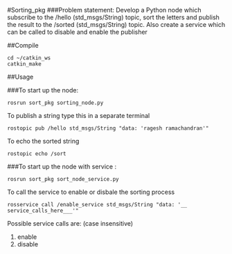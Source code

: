 #Sorting_pkg
###Problem statement:
Develop a Python node which subscribe to the /hello (std_msgs/String) topic, sort the letters and publish the result to the /sorted (std_msgs/String) topic. Also create a service which can be called to disable and enable the publisher

##Compile
```
cd ~/catkin_ws
catkin_make
```
##Usage

###To start up the node:

```
rosrun sort_pkg sorting_node.py
```

To publish a string  type this in a separate terminal

```
rostopic pub /hello std_msgs/String "data: 'ragesh ramachandran'"
```
To echo the sorted string
```
rostopic echo /sort
```
###To start up the node with service :

```
rosrun sort_pkg sort_node_service.py

```

To call the service to enable or disbale the sorting process

```
rosservice call /enable_service std_msgs/String "data: '__ service_calls_here___'"

```
Possible service calls are: (case insensitive)
1. enable
2. disable
